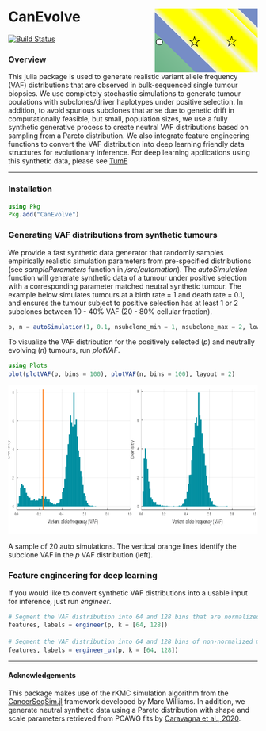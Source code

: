 # CanEvolve <img align="right" width="208" height="129" src="img/icon.svg">

[![Build Status](https://travis-ci.com/tomouellette/CanEvolve.jl.svg?branch=master)](https://travis-ci.com/tomouellette/CanEvolve.jl)

### Overview

This julia package is used to generate realistic variant allele frequency (VAF) distributions that are observed in bulk-sequenced single tumour biopsies. We use completely stochastic simulations to generate tumour poulations with subclones/driver haplotypes under positive selection. In addition, to avoid spurious subclones that arise due to genetic drift in computationally feasible, but small, population sizes, we use a fully synthetic generative process to create neutral VAF distributions based on sampling from a Pareto distribution. We also integrate feature engineering functions to convert the VAF distribution into deep learning friendly data structures for evolutionary inference. For deep learning applications using this synthetic data, please see [TumE](https://github.com/tomouellette/TumE)

<hr>

### Installation

```julia
using Pkg
Pkg.add("CanEvolve")
```

### Generating VAF distributions from synthetic tumours

We provide a fast synthetic data generator that randomly samples empirically realistic simulation parameters from pre-specified distributions (see *sampleParameters* function in */src/automation*). The *autoSimulation*  function will generate synthetic data of a tumour under positive selection with a corresponding parameter matched neutral synthetic tumour. The example below simulates tumours at a birth rate = 1 and death rate = 0.1, and ensures the tumour subject to positive selection has at least 1 or 2 subclones between 10 - 40% VAF (20 - 80% cellular fraction).

```julia
p, n = autoSimulation(1, 0.1, nsubclone_min = 1, nsubclone_max = 2, lower_cutoff = 0.1, upper_cutoff = 0.4)
```

To visualize the VAF distribution for the positively selected (*p*) and neutrally evolving (*n*) tumours, run *plotVAF*. 

```julia
using Plots
plot(plotVAF(p, bins = 100), plotVAF(n, bins = 100), layout = 2)
```
<img width="800" height="300" src="img/autosimulation.gif">

A sample of 20 auto simulations. The vertical orange lines identify the subclone VAF in the *p* VAF distribution (left).

### Feature engineering for deep learning

If you would like to convert synthetic VAF distributions into a usable input for inference, just run *engineer*.

```julia
# Segment the VAF distribution into 64 and 128 bins that are normalized by maximum value
features, labels = engineer(p, k = [64, 128])

# Segment the VAF distribution into 64 and 128 bins of non-normalized mutation counts
features, labels = engineer_un(p, k = [64, 128])
```

<hr>

#### Acknowledgements

This package makes use of the rKMC simulation algorithm from the [CancerSeqSim.jl](https://github.com/marcjwilliams1/CancerSeqSim.jl) framework developed by Marc Williams. In addition, we generate neutral synthetic data using a Pareto distribution with shape and scale parameters retrieved from PCAWG fits by [Caravagna et al., 2020](https://www.nature.com/articles/s41588-020-0675-5).
